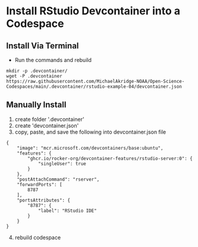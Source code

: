 # Install RStudio Devcontainer into a Codespace
## Install Via Terminal 
- Run the commands and rebuild 
```
mkdir -p .devcontainer/
wget -P .devcontainer https://raw.githubusercontent.com/MichaelAkridge-NOAA/Open-Science-Codespaces/main/.devcontainer/rstudio-example-04/devcontainer.json
```

## Manually Install 
1. create folder '.devcontainer'
2. create 'devcontainer.json'
3. copy, paste, and save the following into devcontainer.json file

```
{
    "image": "mcr.microsoft.com/devcontainers/base:ubuntu",
    "features": {
        "ghcr.io/rocker-org/devcontainer-features/rstudio-server:0": {
            "singleUser": true
        }
    },
    "postAttachCommand": "rserver",
    "forwardPorts": [
        8787
    ],
    "portsAttributes": {
        "8787": {
            "label": "RStudio IDE"
        }
    }
}

```
4. rebuild codespace
